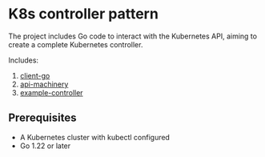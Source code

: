 # K8s controller pattern

The project includes Go code to interact with the Kubernetes API, aiming to create a complete Kubernetes controller.

Includes:

1. [client-go](./client-go/)
2. [api-machinery](./api-machinery/README.md)
3. [example-controller](./example-controller/README.md)

## Prerequisites

- A Kubernetes cluster with kubectl configured
- Go 1.22 or later
